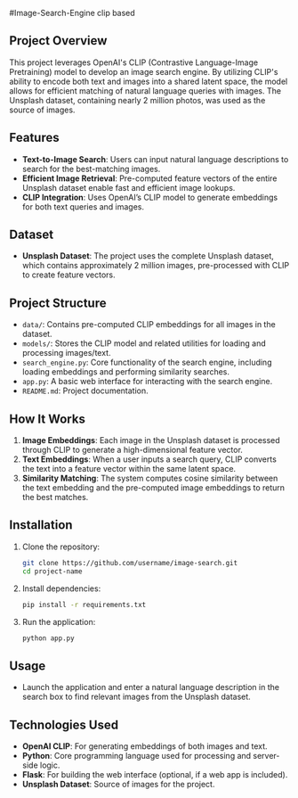 #Image-Search-Engine clip based

## Project Overview

This project leverages OpenAI's CLIP (Contrastive Language-Image Pretraining) model to develop an image search engine. By utilizing CLIP's ability to encode both text and images into a shared latent space, the model allows for efficient matching of natural language queries with images. The Unsplash dataset, containing nearly 2 million photos, was used as the source of images.

## Features

- **Text-to-Image Search**: Users can input natural language descriptions to search for the best-matching images.
- **Efficient Image Retrieval**: Pre-computed feature vectors of the entire Unsplash dataset enable fast and efficient image lookups.
- **CLIP Integration**: Uses OpenAI’s CLIP model to generate embeddings for both text queries and images.

## Dataset

- **Unsplash Dataset**: The project uses the complete Unsplash dataset, which contains approximately 2 million images, pre-processed with CLIP to create feature vectors.

## Project Structure

- `data/`: Contains pre-computed CLIP embeddings for all images in the dataset.
- `models/`: Stores the CLIP model and related utilities for loading and processing images/text.
- `search_engine.py`: Core functionality of the search engine, including loading embeddings and performing similarity searches.
- `app.py`: A basic web interface for interacting with the search engine.
- `README.md`: Project documentation.

## How It Works

1. **Image Embeddings**: Each image in the Unsplash dataset is processed through CLIP to generate a high-dimensional feature vector.
2. **Text Embeddings**: When a user inputs a search query, CLIP converts the text into a feature vector within the same latent space.
3. **Similarity Matching**: The system computes cosine similarity between the text embedding and the pre-computed image embeddings to return the best matches.

## Installation

1. Clone the repository:
    ```bash
    git clone https://github.com/username/image-search.git
    cd project-name
    ```

2. Install dependencies:
    ```bash
    pip install -r requirements.txt
    ```

3. Run the application:
    ```bash
    python app.py
    ```

## Usage

- Launch the application and enter a natural language description in the search box to find relevant images from the Unsplash dataset.

## Technologies Used

- **OpenAI CLIP**: For generating embeddings of both images and text.
- **Python**: Core programming language used for processing and server-side logic.
- **Flask**: For building the web interface (optional, if a web app is included).
- **Unsplash Dataset**: Source of images for the project.
